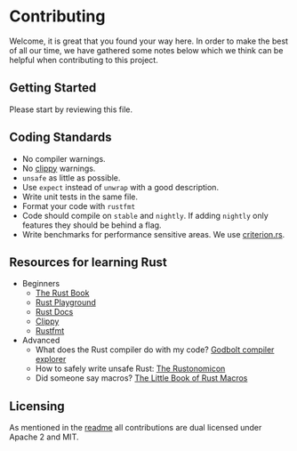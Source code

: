 # Contributing

Welcome, it is great that you found your way here. In order to make the best of all our time, we have gathered some notes 
below which we think can be helpful when contributing to this project.

## Getting Started

Please start by reviewing this file.

## Coding Standards

- No compiler warnings.
- No [clippy](https://github.com/rust-lang/rust-clippy) warnings.
- `unsafe` as little as possible.
- Use `expect` instead of `unwrap` with a good description.
- Write unit tests in the same file.
- Format your code with `rustfmt`
- Code should compile on `stable` and `nightly`. If adding `nightly` only features they should be behind a flag.
- Write benchmarks for performance sensitive areas. We use [criterion.rs](https://github.com/japaric/criterion.rs).


## Resources for learning Rust

- Beginners 
  - [The Rust Book](https://doc.rust-lang.org/book/)
  - [Rust Playground](https://play.rust-lang.org/)
  - [Rust Docs](https://doc.rust-lang.org/)
  - [Clippy](https://github.com/rust-lang/rust-clippy)
  - [Rustfmt](https://github.com/rust-lang/rustfmt)
- Advanced
  - What does the Rust compiler do with my code? [Godbolt compiler explorer](https://rust.godbolt.org/)
  - How to safely write unsafe Rust: [The Rustonomicon](https://doc.rust-lang.org/nomicon/)
  - Did someone say macros? [The Little Book of Rust Macros](https://danielkeep.github.io/tlborm/book/index.html)

## Licensing

As mentioned in the [readme](README.md) all contributions are dual licensed under Apache 2 and MIT. 
